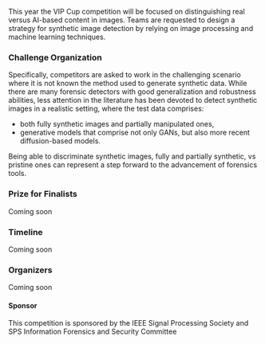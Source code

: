 This year the VIP Cup competition will be focused on distinguishing real versus AI-based content in images.
Teams are requested to design a strategy for synthetic image detection by relying on image processing and machine learning techniques.

### Challenge Organization

Specifically, competitors are asked to work in the challenging scenario where it is not known the method used to generate synthetic data.
While there are many forensic detectors with good generalization and robustness abilities, 
less attention in the literature has been devoted to detect synthetic images in a realistic setting, where the test data comprises: 
* both fully synthetic images and partially manipulated ones, 
* generative models that comprise not only GANs, but also more recent diffusion-based models.

Being able to discriminate synthetic images, fully and partially synthetic, vs pristine ones can represent a step forward to the advancement of forensics tools.


### Prize for Finalists

Coming soon

### Timeline

Coming soon

### Organizers

Coming soon

#### Sponsor

This competition is sponsored by the IEEE Signal Processing Society and SPS Information Forensics and Security Committee

